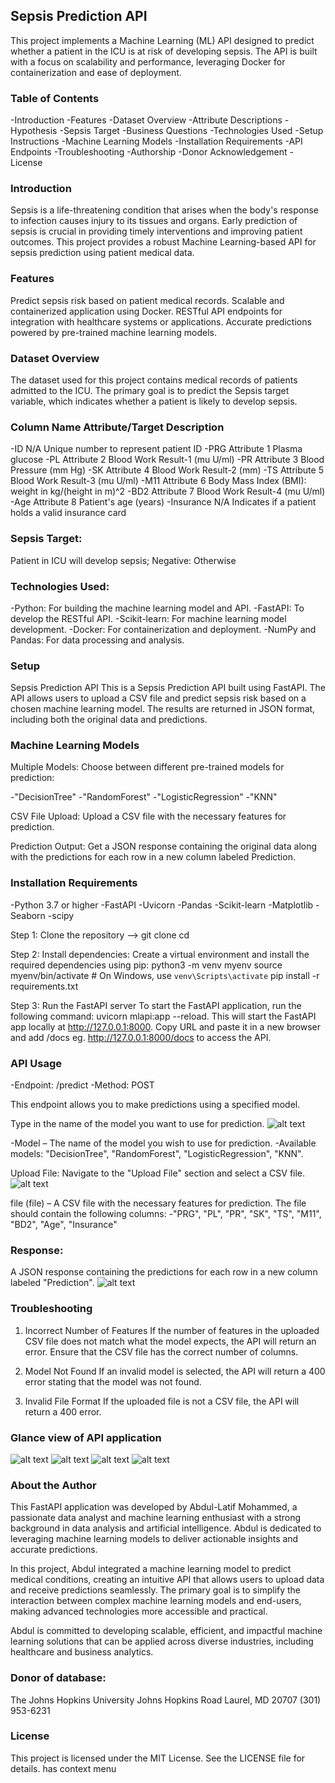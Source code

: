 ## Sepsis Prediction API
This project implements a Machine Learning (ML) API designed to predict whether a patient in the ICU is at risk of developing sepsis. The API is built with a focus on scalability and performance, leveraging Docker for containerization and ease of deployment.
 
### Table of Contents
-Introduction
-Features
-Dataset Overview
-Attribute Descriptions
-Hypothesis
-Sepsis Target
-Business Questions
-Technologies Used
-Setup Instructions
-Machine Learning Models
-Installation Requirements
-API Endpoints
-Troubleshooting
-Authorship
-Donor Acknowledgement
-License
 
 

 
### Introduction
Sepsis is a life-threatening condition that arises when the body's response to infection causes injury to its tissues and organs. Early prediction of sepsis is crucial in providing timely interventions and improving patient outcomes. This project provides a robust Machine Learning-based API for sepsis prediction using patient medical data.
 
### Features
Predict sepsis risk based on patient medical records.
Scalable and containerized application using Docker.
RESTful API endpoints for integration with healthcare systems or applications.
Accurate predictions powered by pre-trained machine learning models.
 
### Dataset Overview
The dataset used for this project contains medical records of patients admitted to the ICU. The primary goal is to predict the Sepsis target variable, which indicates whether a patient is likely to develop sepsis.

### Column Name Attribute/Target    Description
-ID  N/A Unique number to represent patient ID
-PRG Attribute 1 Plasma glucose
-PL  Attribute 2 Blood Work Result-1 (mu U/ml)
-PR  Attribute 3 Blood Pressure (mm Hg)
-SK  Attribute 4 Blood Work Result-2 (mm)
-TS  Attribute 5 Blood Work Result-3 (mu U/ml)
-M11 Attribute 6 Body Mass Index (BMI): weight in kg/(height in m)^2
-BD2 Attribute 7 Blood Work Result-4 (mu U/ml)
-Age Attribute 8 Patient's age (years)
-Insurance   N/A Indicates if a patient holds a valid insurance card


### Sepsis Target:
Patient in ICU will develop sepsis; Negative: Otherwise
 
### Technologies Used:
-Python: For building the machine learning model and API.
-FastAPI: To develop the RESTful API.
-Scikit-learn: For machine learning model development.
-Docker: For containerization and deployment.
-NumPy and Pandas: For data processing and analysis.
 
### Setup
Sepsis Prediction API
This is a Sepsis Prediction API built using FastAPI. The API allows users to upload a CSV file and predict sepsis risk based on a chosen machine learning model. The results are returned in JSON format, including both the original data and predictions.
 
### Machine Learning Models
Multiple Models: Choose between different pre-trained models for prediction:
 
-"DecisionTree"
-"RandomForest"
-"LogisticRegression"
-"KNN"

CSV File Upload: Upload a CSV file with the necessary features for prediction.
 
Prediction Output: Get a JSON response containing the original data along with the predictions for each row in a new column labeled Prediction.
 
### Installation Requirements
-Python 3.7 or higher
-FastAPI
-Uvicorn
-Pandas
-Scikit-learn
-Matplotlib
-Seaborn
-scipy
 

Step 1: Clone the repository -->
git clone <repository-url>
cd <repository-directory>
 
Step 2: Install dependencies:
Create a virtual environment and install the required dependencies using pip:
python3 -m venv myenv
source myenv/bin/activate  # On Windows, use `venv\Scripts\activate`
pip install -r requirements.txt

Step 3: Run the FastAPI server
To start the FastAPI application, run the following command:
uvicorn mlapi:app --reload.
This will start the FastAPI app locally at http://127.0.0.1:8000.
Copy URL and paste it in a new browser and add /docs eg. http://127.0.0.1:8000/docs to  access the API.
 
### API Usage
-Endpoint: /predict
-Method: POST

This endpoint allows you to make predictions using a specified model.
 
Type in the name of the model you want to use for prediction.
 ![alt text](<Screenshot 2024-12-07 at 02.16.51.png>)

-Model – The name of the model you wish to use for prediction. 
-Available models:
"DecisionTree",
"RandomForest",
"LogisticRegression",
"KNN".
 
Upload File:
Navigate to the "Upload File" section and select a CSV file.
![alt text](<Screenshot 2024-12-07 at 02.38.21.png>)
 
file (file) – A CSV file with the necessary features for prediction. The file should contain the following columns:
-"PRG", "PL", "PR", "SK", "TS", "M11", "BD2", "Age", "Insurance"
 
### Response:
A JSON response containing the predictions for each row in a new column labeled "Prediction".
 ![alt text](<Screenshot 2024-12-07 at 02.17.02.png>)
 
 
### Troubleshooting
1. Incorrect Number of Features
If the number of features in the uploaded CSV file does not match what the model expects, the API will return an error. Ensure that the CSV file has the correct number of columns.
 
2. Model Not Found
If an invalid model is selected, the API will return a 400 error stating that the model was not found.
 
3. Invalid File Format
If the uploaded file is not a CSV file, the API will return a 400 error.
 
### Glance view of API application
 ![alt text](<Screenshot 2024-12-07 at 02.16.51.png>) ![alt text](<Screenshot 2024-12-07 at 02.17.02.png>) ![alt text](<Screenshot 2024-12-07 at 02.17.23.png>) ![alt text](<Screenshot 2024-12-07 at 02.17.30.png>)
 


### About the Author
This FastAPI application was developed by Abdul-Latif Mohammed, a passionate data analyst and machine learning enthusiast with a strong background in data analysis and artificial intelligence. Abdul is dedicated to leveraging machine learning models to deliver actionable insights and accurate predictions.

In this project, Abdul integrated a machine learning model to predict medical conditions, creating an intuitive API that allows users to upload data and receive predictions seamlessly. The primary goal is to simplify the interaction between complex machine learning models and end-users, making advanced technologies more accessible and practical.
 
Abdul is committed to developing scalable, efficient, and impactful machine learning solutions that can be applied across diverse
industries, including healthcare and business analytics.
 
 
### Donor of database:
The Johns Hopkins University
Johns Hopkins Road
Laurel, MD 20707
(301) 953-6231
 
 
 
### License
This project is licensed under the MIT License. See the LICENSE file for details.
has context menu
